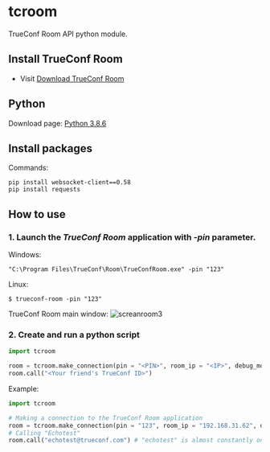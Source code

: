 # tcroom

TrueConf Room API python module.

## Install TrueConf Room

* Visit [Download TrueConf Room](install_trueconf_room.md)

## Python

Download page: [Python 3.8.6](https://www.python.org/downloads/release/python-386/)

## Install packages

Commands:
```
pip install websocket-client==0.58
pip install requests
```

## How to use

### 1. Launch the *TrueConf Room* application with *-pin* parameter.

Windows:
```
"C:\Program Files\TrueConf\Room\TrueConfRoom.exe" -pin "123"
```

Linux:
```
$ trueconf-room -pin "123"
```

TrueConf Room main window:
![screanroom3](https://user-images.githubusercontent.com/33928051/159042119-e29003e4-4f34-4f83-b7aa-344a3e752f37.png)

### 2. Create and run a python script

```python
import tcroom

room = tcroom.make_connection(pin = "<PIN>", room_ip = "<IP>", debug_mode = True)
room.call("<Your friend's TrueConf ID>")
```

Example:

```python
import tcroom

# Making a connection to the TrueConf Room application
room = tcroom.make_connection(pin = "123", room_ip = "192.168.31.62", debug_mode = True)
# Calling "Echotest"
room.call("echotest@trueconf.com") # "echotest" is almost constantly online
```

